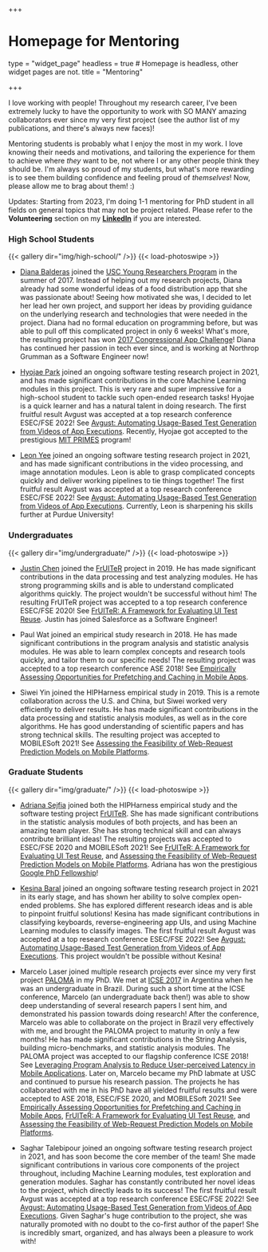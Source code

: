 +++
# Homepage for Mentoring

type = "widget_page"
headless = true  # Homepage is headless, other widget pages are not.
title = "Mentoring"

+++

I love working with people! Throughout my research career, I've been extremely lucky to have the opportunity to work with SO MANY amazing collaborators ever since my very first project (see the author list of my publications, and there's always new faces)! 

Mentoring students is probably what I enjoy the most in my work. I love knowing their needs and motivations, and tailoring the experience for them to achieve where *they* want to be, not where I or any other people think they should be. I'm always so proud of my students, but what's more rewarding is to see them building confidence and feeling proud of *themselves*! Now, please allow me to brag about them! :)

Updates: Starting from 2023, I'm doing 1-1 mentoring for PhD student in all fields on general topics that may not be project related. Please refer to the **Volunteering** section on my [**LinkedIn**](https://www.linkedin.com/in/yixue-zhao/) if you are interested.

### High School Students

{{< gallery dir="img/high-school/" />}} {{< load-photoswipe >}}


- [Diana Balderas](https://www.linkedin.com/in/diana-balderas/) joined the [USC Young Researchers Program](https://www.youngresearchers.usc.edu/) in the summer of 2017. Instead of helping out my research projects, Diana already had some wonderful ideas of a food distribution app that she was passionate about! Seeing how motivated she was, I decided to let her lead her own project, and support her ideas by providing guidance on the underlying research and technologies that were needed in the project. Diana had no formal education on programming before, but was able to pull off this complicated project in only 6 weeks! What's more, the resulting project has won [2017 Congressional App Challenge](https://signalscv.com/2017/12/golden-valley-student-wins-2017-congressional-app-challenge/)! Diana has continued her passion in tech ever since, and is working at Northrop Grumman as a Software Engineer now!

- [Hyojae Park](https://hyoj.ae/) joined an ongoing software testing research project in 2021, and has made significant contributions in the core Machine Learning modules in this project. This is very rare and super impressive for a high-school student to tackle such open-ended research tasks! Hyojae is a quick learner and has a natural talent in doing research. The first fruitful result Avgust was accepted at a top research conference ESEC/FSE 2022! See [Avgust: Automating Usage-Based Test Generation from Videos of App Executions](https://2022.esec-fse.org/details/fse-2022-research-papers/56/Avgust-Automating-Usage-Based-Test-Generation-from-Videos-of-App-Executions). Recently, Hyojae got accepted to the prestigious [MIT PRIMES](https://math.mit.edu/research/highschool/primes/index.php) program!

- [Leon Yee](https://www.linkedin.com/in/leon-yee/) joined an ongoing software testing research project in 2021, and has made significant contributions in the video processing, and image annotation modules. Leon is able to grasp complicated concepts quickly and deliver working pipelines to tie things together! The first fruitful result Avgust was accepted at a top research conference ESEC/FSE 2022! See [Avgust: Automating Usage-Based Test Generation from Videos of App Executions](https://2022.esec-fse.org/details/fse-2022-research-papers/56/Avgust-Automating-Usage-Based-Test-Generation-from-Videos-of-App-Executions). Currently, Leon is sharpening his skills further at Purdue University!

### Undergraduates

{{< gallery dir="img/undergraduate/" />}} {{< load-photoswipe >}}

- [Justin Chen](https://www.linkedin.com/in/justinbchen/) joined the [FrUITeR](https://felicitia.github.io/FrUITeR/) project in 2019. He has made significant contributions in the data processing and test analyzing modules. He has strong programming skills and is able to understand complicated algorithms quickly. The project wouldn't be successful without him! The resulting FrUITeR project was accepted to a top research conference ESEC/FSE 2020! See [FrUITeR: A Framework for Evaluating UI Test Reuse](https://2020.esec-fse.org/details/fse-2020-papers/42/FrUITeR-A-Framework-for-Evaluating-UI-Test-Reuse). Justin has joined Salesforce as a Software Engineer!

- Paul Wat joined an empirical study research in 2018. He has made significant contributions in the program analysis and statistic analysis modules. He was able to learn complex concepts and research tools quickly, and tailor them to our specific needs! The resulting project was accepted to a top research conference ASE 2018! See [Empirically Assessing Opportunities for Prefetching and Caching in Mobile Apps](../publication/zhao-empirically-2018/).

- Siwei Yin joined the HIPHarness empirical study in 2019. This is a remote collaboration across the U.S. and China, but Siwei worked very efficiently to deliver results. He has made significant contributions in the data processing and statistic analysis modules, as well as in the core algorithms. He has good understanding of scientific papers and has strong technical skills. The resulting project was accepted to MOBILESoft 2021! See [Assessing the Feasibility of Web-Request Prediction Models on Mobile Platforms](https://conf.researchr.org/details/mobilesoft-2021/mobilesoft-2021-technical-papers/2/Assessing-the-Feasibility-of-Web-Request-Prediction-Models-on-Mobile-Platforms).

### Graduate Students

{{< gallery dir="img/graduate/" />}} {{< load-photoswipe >}}

- [Adriana Sejfia](https://softarch.usc.edu/~adriana/) joined both the HIPHarness empirical study and the software testing project [FrUITeR](https://felicitia.github.io/FrUITeR/). She has made significant contributions in the statistic analysis modules of both projects, and has been an amazing team player. She has strong technical skill and can always contribute brilliant ideas! The resulting projects was accepted to ESEC/FSE 2020 and MOBILESoft 2021! See [FrUITeR: A Framework for Evaluating UI Test Reuse](https://2020.esec-fse.org/details/fse-2020-papers/42/FrUITeR-A-Framework-for-Evaluating-UI-Test-Reuse), and  [Assessing the Feasibility of Web-Request Prediction Models on Mobile Platforms](https://conf.researchr.org/details/mobilesoft-2021/mobilesoft-2021-technical-papers/2/Assessing-the-Feasibility-of-Web-Request-Prediction-Models-on-Mobile-Platforms). Adriana has won the prestigious [Google PhD Fellowship](https://ai.googleblog.com/2020/10/announcing-2020-google-phd-fellows.html)!


- [Kesina Baral](https://cs.gmu.edu/~kbaral4/) joined an ongoing software testing research project in 2021 in its early stage, and has shown her ability to solve complex open-ended problems. She has explored different research ideas and is able to pinpoint fruitful solutions! Kesina has made significant contributions in classifying keyboards, reverse-engineering app UIs, and using Machine Learning modules to classify images. The first fruitful result Avgust was accepted at a top research conference ESEC/FSE 2022! See [Avgust: Automating Usage-Based Test Generation from Videos of App Executions](https://2022.esec-fse.org/details/fse-2022-research-papers/56/Avgust-Automating-Usage-Based-Test-Generation-from-Videos-of-App-Executions). This project wouldn't be possible without Kesina!

- Marcelo Laser joined multiple research projects ever since my very first project [PALOMA](https://felicitia.github.io/PALOMA/) in my PhD. We met at [ICSE 2017](https://icse2017.gatech.edu/) in Argentina when he was an undergraduate in Brazil. During such a short time at the ICSE conference, Marcelo (an undergraduate back then!) was able to show deep understanding of several research papers I sent him, and demonstrated his passion towards doing research! After the conference, Marcelo was able to collaborate on the project in Brazil very effectively with me, and brought the PALOMA project to maturity in only a few months! He has made significant contributions in the String Analysis, building micro-benchmarks, and statistic analysis modules. The PALOMA project was accepted to our flagship conference ICSE 2018! See [Leveraging Program Analysis to Reduce User-perceived Latency in Mobile Applications](../publication/zhao-leveraging-2018/). Later on, Marcelo became my PhD labmate at USC and continued to pursue his research passion. The projects he has collaborated with me in his PhD have all yielded fruitful results and were accepted to ASE 2018, ESEC/FSE 2020, and MOBILESoft 2021! See [Empirically Assessing Opportunities for Prefetching and Caching in Mobile Apps](../publication/zhao-empirically-2018/), [FrUITeR: A Framework for Evaluating UI Test Reuse](https://2020.esec-fse.org/details/fse-2020-papers/42/FrUITeR-A-Framework-for-Evaluating-UI-Test-Reuse), and [Assessing the Feasibility of Web-Request Prediction Models on Mobile Platforms](https://conf.researchr.org/details/mobilesoft-2021/mobilesoft-2021-technical-papers/2/Assessing-the-Feasibility-of-Web-Request-Prediction-Models-on-Mobile-Platforms). 


- Saghar Talebipour joined an ongoing software testing research project in 2021, and has soon become the core member of the team! She made significant contributions in various core components of the project throughout, including Machine Learning modules, test exploration and generation modules. Saghar has constantly contributed her novel ideas to the project, which directly leads to its success! The first fruitful result Avgust was accepted at a top research conference ESEC/FSE 2022! See [Avgust: Automating Usage-Based Test Generation from Videos of App Executions](https://2022.esec-fse.org/details/fse-2022-research-papers/56/Avgust-Automating-Usage-Based-Test-Generation-from-Videos-of-App-Executions). Given Saghar's huge contribution to the project, she was naturally promoted with no doubt to the co-first author of the paper! She is incredibly smart, organized, and has always been a pleasure to work with!
